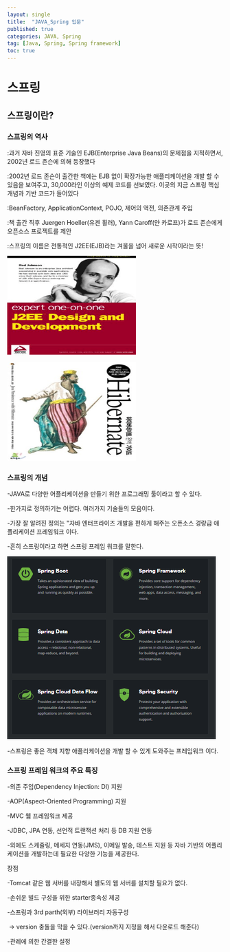 ```yaml
---
layout: single
title:  "JAVA_Spring 입문"
published: true
categories: JAVA, Spring
tag: [Java, Spring, Spring framework]
toc: true
---
```


# 스프링

## 스프링이란?

### 스프링의 역사

:과거 자바 진영의 표준 기술인 EJB(Enterprise Java Beans)의 문제점을 지적하면서, 2002년 로드 존슨에 의해 등장했다

:2002년 로드 존슨이 출간한 책에는 EJB 없이 확장가능한 애플리케이션을 개발 할 수 있음을 보여주고, 30,000라인 이상의 예제 코드를 선보였다. 이곳의 지금 스프링 핵심 개념과 기반 코드가 들어있다

:BeanFactory, ApplicationContext, POJO, 제어의 역전, 의존관계 주입

:책 출간 직후 Juergen Hoeller(유겐 휠러), Yann Caroff(얀 카로프)가 로드 존슨에게 오픈소스 프로젝트를 제안

:스프링의 이름은 전통적인 J2EE(EJB)라는 겨울을 넘어 새로운 시작이라는 뜻!

<img src="/images/2022-03-11-springfirst/road.png" 
width="300px" height="230px" title="rod_Johnson" alt="rod_Johnson">

<img src="/images/2022-03-11-springfirst/hibernate.png" 
width="300px" height="230px" title="hibernate" alt="hibernate">

### 스프링의 개념

-JAVA로 다양한 어플리케이션을 만들기 위한 프로그래밍 툴이라고 할 수 있다.

-한가지로 정의하기는 어렵다. 여러가지 기술들의 모음이다.

-가장 잘 알려진 정의는 "자바 엔터프라이즈 개발을 편하게 해주는 오픈소스 경량급 애플리케이션 프레임워크 이다.

-흔히 스프링이라고 하면 스프링 프레임 워크를 말한다.

![spring](/images/2022-03-11-springfirst/spring.png)

-스프링은 좋은 객체 지향 애플리케이션을 개발 할 수 있게 도와주는 프레임워크 이다.



### 스프링 프레임 워크의 주요 특징

-의존 주입(Dependency Injection: DI) 지원

-AOP(Aspect-Oriented Programming) 지원

-MVC 웹 프레임워크 제공

-JDBC, JPA 연동, 선언적 트랜잭션 처리 등 DB 지원 연동

-외에도 스케쥴링, 메세지 연동(JMS), 이메일 발송, 테스트 지원 등 자바 기반의 어플리케이션을 개발하는데 필요한 다양한 기능을 제공한다.



장점

-Tomcat 같은 웹 서버를 내장해서 별도의 웹 서버를 설치할 필요가 없다.

-손쉬운 빌드 구성을 위한 starter종속성 제공

-스프링과 3rd parth(외부) 라이브러리 자동구성

​	-> version 충돌을 막을 수 있다.(version까지 지정을 해서 다운로드 해준다)

-관례에 의한 간결한 설정







